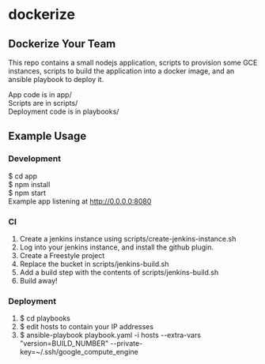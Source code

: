 # dockerize

## Dockerize Your Team

This repo contains a small nodejs application, scripts to provision some GCE instances,
scripts to build the application into a docker image, and an ansible playbook
to deploy it.
 
App code is in app/  
Scripts are in scripts/  
Deployment code is in playbooks/  

## Example Usage

### Development  
$ cd app  
$ npm install  
$ npm start  
Example app listening at http://0.0.0.0:8080

### CI
1. Create a jenkins instance using scripts/create-jenkins-instance.sh  
2. Log into your jenkins instance, and install the github plugin.  
3. Create a Freestyle project  
4. Replace the bucket in scripts/jenkins-build.sh
5. Add a build step with the contents of scripts/jenkins-build.sh  
6. Build away!  

### Deployment
1. $ cd playbooks  
2. $ edit hosts to contain your IP addresses
3. $ ansible-playbook playbook.yaml -i hosts --extra-vars "version=BUILD_NUMBER" --private-key=~/.ssh/google_compute_engine
